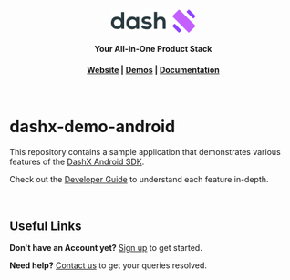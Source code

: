 <p align="center">
    <br />
    <a href="https://dashx.com"><img src="https://raw.githubusercontent.com/dashxhq/brand-book/master/assets/logo-black-text-color-icon@2x.png" alt="DashX" height="40" /></a>
    <br />
    <br />
    <strong>Your All-in-One Product Stack</strong>
</p>

<div align="center">
  <h4>
    <a href="https://dashx.com">Website</a>
    <span> | </span>
    <a href="https://dashxdemo.com">Demos</a>
    <span> | </span>
    <a href="https://docs.dashx.com/developer">Documentation</a>
  </h4>
</div>

<br />

# dashx-demo-android

This repository contains a sample application that demonstrates various features of the [DashX Android SDK](https://github.com/dashxhq/dashx-android).

Check out the [Developer Guide](https://docs.dashx.com/developer) to understand each feature in-depth.

<br />

## Useful Links

**Don't have an Account yet?** [Sign up](https://app.dashx.com) to get started.

**Need help?** [Contact us](mailto:support@dashx.com) to get your queries resolved.
